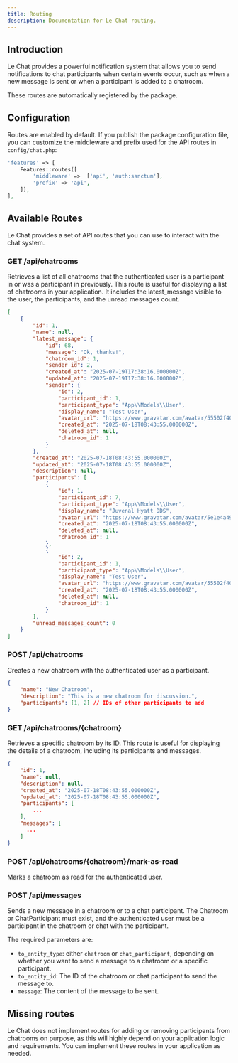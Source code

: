 ```yaml
---
title: Routing
description: Documentation for Le Chat routing.
---
```


## Introduction
Le Chat provides a powerful notification system that allows you to send notifications to chat participants when certain events occur, such as when a new message is sent or when a participant is added to a chatroom.

These routes are automatically registered by the package.

## Configuration
Routes are enabled by default. If you publish the package configuration file, you can customize the middleware and prefix used for the API routes in `config/chat.php`:

```php
'features' => [
    Features::routes([
        'middleware' =>  ['api', 'auth:sanctum'],
        'prefix' => 'api',
    ]),
],
```

## Available Routes
Le Chat provides a set of API routes that you can use to interact with the chat system.

### GET /api/chatrooms
Retrieves a list of all chatrooms that the authenticated user is a participant in or was a participant in previously. This route is useful for displaying a list of chatrooms in your application. It includes the latest_message visible to the user, the participants, and the unread messages count.
```json
[
    {
        "id": 1,
        "name": null,
        "latest_message": {
            "id": 68,
            "message": "Ok, thanks!",
            "chatroom_id": 1,
            "sender_id": 2,
            "created_at": "2025-07-19T17:38:16.000000Z",
            "updated_at": "2025-07-19T17:38:16.000000Z",
            "sender": {
                "id": 2,
                "participant_id": 1,
                "participant_type": "App\\Models\\User",
                "display_name": "Test User",
                "avatar_url": "https://www.gravatar.com/avatar/55502f40dc8b7c769880b10874abc9d0?d=initials",
                "created_at": "2025-07-18T08:43:55.000000Z",
                "deleted_at": null,
                "chatroom_id": 1
            }
        },
        "created_at": "2025-07-18T08:43:55.000000Z",
        "updated_at": "2025-07-18T08:43:55.000000Z",
        "description": null,
        "participants": [
            {
                "id": 1,
                "participant_id": 7,
                "participant_type": "App\\Models\\User",
                "display_name": "Juvenal Hyatt DDS",
                "avatar_url": "https://www.gravatar.com/avatar/5e1e4a49591f7b00b8657807dcb44028?d=initials",
                "created_at": "2025-07-18T08:43:55.000000Z",
                "deleted_at": null,
                "chatroom_id": 1
            },
            {
                "id": 2,
                "participant_id": 1,
                "participant_type": "App\\Models\\User",
                "display_name": "Test User",
                "avatar_url": "https://www.gravatar.com/avatar/55502f40dc8b7c769880b10874abc9d0?d=initials",
                "created_at": "2025-07-18T08:43:55.000000Z",
                "deleted_at": null,
                "chatroom_id": 1
            }
        ],
        "unread_messages_count": 0
    }
]
```

### POST /api/chatrooms
Creates a new chatroom with the authenticated user as a participant.

```json
{
    "name": "New Chatroom",
    "description": "This is a new chatroom for discussion.",
    "participants": [1, 2] // IDs of other participants to add
}
```


### GET /api/chatrooms/{chatroom}
Retrieves a specific chatroom by its ID. This route is useful for displaying the details of a chatroom, including its participants and messages.

```json
{
    "id": 1,
    "name": null,
    "description": null,
    "created_at": "2025-07-18T08:43:55.000000Z",
    "updated_at": "2025-07-18T08:43:55.000000Z",
    "participants": [
        ...
    ],
    "messages": [
      ...
    ]
}
```

### POST /api/chatrooms/{chatroom}/mark-as-read
Marks a chatroom as read for the authenticated user.

### POST /api/messages
Sends a new message in a chatroom or to a chat participant. The Chatroom or ChatParticipant must exist, and the authenticated user must be a participant in the chatroom or chat with the participant.

The required parameters are:
- `to_entity_type`: either `chatroom` or `chat_participant`, depending on whether you want to send a message to a chatroom or a specific participant.
- `to_entity_id`: The ID of the chatroom or chat participant to send the message to.
- `message`: The content of the message to be sent.

## Missing routes
Le Chat does not implement routes for adding or removing participants from chatrooms on purpose, as this will highly depend on your application logic and requirements. You can implement these routes in your application as needed.